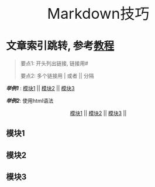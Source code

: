 <p align='center' style='font-size:40px'>Markdown技巧</p>

# 文章索引跳转, 参考[教程](https://www.lianxh.cn/details/1018.html)

> 要点1: 开头列出链接, 链接用#
>
> 要点2: 多个链接用 | 或者 || 分隔

***举例1*** : [模块1](#模块1) || [模块2](#模块2) || [模块3](#模块3)

***举例2***: 使用html语法

<p align='center'>
	<a href='#模块1'>模块1</a> || 
	<a href='#模块2'>模块2</a> ||
	<a href='#模块3'>模块3</a> ||
</p>

## 模块1

## 模块2

## 模块3
